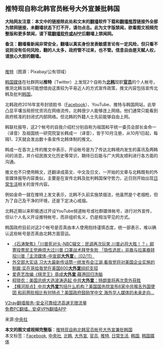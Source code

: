  <h2>推特现自称北韩官员帐号大外宣兼批韩国</h2> <p class="notice"><b>大陆网友注意：本文中的链接除此处和文末的<a href="https://github.com/bannedbook/fanqiang" >翻墙</a>软件下载和<a href="https://github.com/killgcd/justmysocks/blob/master/README.md">翻墙推荐</a>链接外全部为禁网链接，未翻墙状态下打不开，请勿点击。此为文字版禁闻，欲看图文视频完整版和更多禁闻，请下载<a href="https://github.com/bannedbook/fanqiang">翻墙软件或APP</a>后翻墙上禁闻网。</p><p>备注：翻墙看新闻非常安全，翻墙以真实身份发表敏感言论有一定风险，但只看不说则没有任何风险，翻的人太多，政府管不过来，也不管。信息自由是天赋人权，请放心大胆的翻墙。</b></p>  <div class="entry"> <p><br /> <a href="https://www.bannedbook.org/bnews/tag/%e6%8e%a8%e7%89%b9/" class="st_tag internal_tag" rel="tag" title="标签 推特 下的日志">推特</a>（图源：Pixabay/公有领域） </p> <p> <a href="https://www.bannedbook.org/bnews/tag/%e9%9f%a9%e5%9b%bd%e5%aa%92%e4%bd%93/" class="st_tag internal_tag" rel="tag" title="标签 韩国媒体 下的日志">韩国媒体</a>在社群网站<strong>推特</strong>（Twitter）上发现2个自称为<strong><a href="https://www.bannedbook.org/bnews/tag/%e5%8c%97%e9%9f%a9/" class="st_tag internal_tag" rel="tag" title="标签 北韩 下的日志">北韩</a></strong>现职<strong><a href="https://www.bannedbook.org/bnews/tag/%E5%AE%98%E5%91%98/" class="st_tag internal_tag" rel="tag" title="标签 官员 下的日志">官员</a></strong>的个人帐号，推测北韩当局可能想借由这类较为平易近人的方式宣传政策，推文内容包括宣传北韩及批判<a href="https://www.bannedbook.org/bnews/tag/%e9%9f%a9%e5%9b%bd/" class="st_tag internal_tag" rel="tag" title="标签 韩国 下的日志">韩国</a>。 </p> <p>北韩政府2016年宣布封锁脸书（<a href="https://www.bannedbook.org/bnews/tag/facebook/" class="st_tag internal_tag" rel="tag" title="标签 Facebook 下的日志">Facebook</a>）、YouTube、推特与韩国网站，此举凸显平壤当局担忧资讯在网络流传。北韩很少人能够连上网络。他们通常只能看到政府核准的封闭式内部网络。但北韩的外籍人士先前能够自由上网。 </p>  <p>韩联社报导，这2个帐号的自我介绍栏分别自称为祖国和平统一委员会部长金命一（译音）及祖国统一研究院室长韩成一（译音），皆于10月注册，从10月1日起，每隔1、2天就会发出数十条宣传北韩体制的推文。 </p> <p>韩成一在首次上传的推文中表示，开设帐号是为了传达北韩境内发生的喜讯及两韩间的消息，并介绍民族文化历史等常识，期待日后能与广大网友顺利进行各方面的沟通。 </p> <p>推文也不只使用韩文，还翻译成英文、中文及日文，一开始的文章与北韩既有的外宣媒体报导内容类似，主要是在宣传北韩及批判韩国保守势力，近日则开始出现<a href="https://www.bannedbook.org/bnews/tag/%e6%97%a5%e5%b8%b8%e7%94%9f%e6%b4%bb/" class="st_tag internal_tag" rel="tag" title="标签 日常生活 下的日志">日常生活</a>相关的宣传内容。 </p>  <p>例如金命一就在推特上发文表示，北韩不久前实施禁烟法，他虽然是个老烟枪，但为了自己及干净的环境，还是下定决心戒烟。 </p> <p>北韩近期以来积极透过开设YouTube频道帐号或社群媒体帐号，进行对外宣传，但以个人名义开设推特帐号，而非组织名义，仍是相当罕见的方式。 </p> <p>韩国政府目前对这2个帐号是否真由本人使用抱持谨慎态度，统一部表示，难以确认这些帐号是否真由北韩方面营运。 </p>  <ul class='op-related-articles' title='相关阅读'> <li><a href='https://www.bannedbook.org/bnews/bannedvideo/20201103/1424654.html' target='_blank'>《石涛聚焦》「川普死对头-NBC辑文：民调再次玩笑 川普必将大胜！？」邮寄投票民主党麻烦大过川普 口罩战术拜登失败 「隐性选民」非裔与拉美裔转投川普「主流媒体-中宣部<b>大外宣</b>」（02/11）</a></li> <li><a href='https://www.bannedbook.org/bnews/bannedvideo/20201102/1424134.html' target='_blank'>外交部大实话 习大大最新传话筒一统发布会江湖,看我党将对美国企业实施的制裁;实在哥给我党在美国600<b>大外宣</b>组织支招</a></li> <li><a href='https://www.bannedbook.org/bnews/taiwannews/20201029/1422266.html' target='_blank'>爱奇艺改编《棋灵王》竟成<b>大外宣</b> 藉港回归洗脑</a></li> <li><a href='https://www.bannedbook.org/bnews/comments/20201028/1421503.html' target='_blank'>程晓农：美国总统大选波涛迭起 中共<b>大外宣</b>：特朗普将再次意外获胜</a></li> <li><a href='https://www.bannedbook.org/bnews/bannedvideo/20201024/1419326.html' target='_blank'>【横河观点】中共<b>大外宣</b>包括什么机构？美国国务院宣布6家中共喉舌外国使团 和前两批相比有何特点？美国政府鼓励学中文 海外华人媒体的未来走向…</a></li> </ul> <p class="texttj"> <a href="https://www.bannedbook.org/forum23/topic22702.html" target="_blank">V2ray翻墙服务-安全可靠经济高速无限流量</a><br/> <a href="https://github.com/bannedbook/fanqiang/wiki/%E7%A6%81%E9%97%BB%E7%BD%91%E5%AE%89%E5%8D%93%E7%BF%BB%E5%A2%99%E6%96%B0%E9%97%BBAPP" target="_blank">免费PC翻墙、安卓VPN翻墙APP</a></p><p>来源:<a href="https://www.bannedbook.org/bnews/tag/%e4%b8%ad%e5%a4%ae%e7%a4%be/" class="st_tag internal_tag" rel="tag" title="标签 中央社 下的日志">中央社</a></p><a name='sharetosocial'></a>       <div><b>本文的图文或视频完整版</b>：<a href='https://www.bannedbook.org/bnews/comments/20201113/1430562.html'>推特现自称北韩官员帐号大外宣兼批韩国</a></div>  </div><!--END ENTRY--> <div class="postfooter"> <div>本文标签：<a href="https://www.bannedbook.org/bnews/tag/facebook/" rel="tag">Facebook</a>, <a href="https://www.bannedbook.org/bnews/tag/%e4%b8%ad%e5%a4%ae%e7%a4%be/" rel="tag">中央社</a>, <a href="https://www.bannedbook.org/bnews/tag/%e5%8c%97%e9%9f%a9/" rel="tag">北韩</a>, <a href="https://www.bannedbook.org/bnews/tag/%E5%A4%A7%E5%A4%96%E5%AE%A3/" rel="tag">大外宣</a>, <a href="https://www.bannedbook.org/bnews/tag/%E5%AE%98%E5%91%98/" rel="tag">官员</a>, <a href="https://www.bannedbook.org/bnews/tag/%e6%8e%a8%e7%89%b9/" rel="tag">推特</a>, <a href="https://www.bannedbook.org/bnews/tag/%e6%97%a5%e5%b8%b8%e7%94%9f%e6%b4%bb/" rel="tag">日常生活</a>, <a href="https://www.bannedbook.org/bnews/tag/%e9%9f%a9%e5%9b%bd/" rel="tag">韩国</a>, <a href="https://www.bannedbook.org/bnews/tag/%e9%9f%a9%e5%9b%bd%e5%aa%92%e4%bd%93/" rel="tag">韩国媒体</a></div>  </div><!--END POSTFOOTER--> 